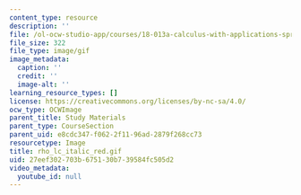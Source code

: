```yaml
---
content_type: resource
description: ''
file: /ol-ocw-studio-app/courses/18-013a-calculus-with-applications-spring-2005/27eef302703b675130b739584fc505d2_rho_lc_italic_red.gif
file_size: 322
file_type: image/gif
image_metadata:
  caption: ''
  credit: ''
  image-alt: ''
learning_resource_types: []
license: https://creativecommons.org/licenses/by-nc-sa/4.0/
ocw_type: OCWImage
parent_title: Study Materials
parent_type: CourseSection
parent_uid: e8cdc347-f062-2f11-96ad-2879f268cc73
resourcetype: Image
title: rho_lc_italic_red.gif
uid: 27eef302-703b-6751-30b7-39584fc505d2
video_metadata:
  youtube_id: null
---
```

